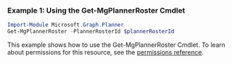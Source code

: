 ### Example 1: Using the Get-MgPlannerRoster Cmdlet
```powershell
Import-Module Microsoft.Graph.Planner
Get-MgPlannerRoster -PlannerRosterId $plannerRosterId
```
This example shows how to use the Get-MgPlannerRoster Cmdlet.
To learn about permissions for this resource, see the [permissions reference](/graph/permissions-reference).
